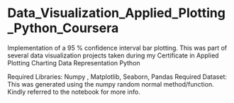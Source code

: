 # Data_Visualization_Applied_Plotting_Python_Coursera
 Implementation of a 95 % confidence interval bar plotting. This was part of several data visualization projects taken during my Certificate in Applied
 Plotting Charting Data Representation Python

Required Libraries:
                   Numpy , Matplotlib, Seaborn, Pandas 
Required Dataset:   
                  This was generated using the numpy random normal method/function. Kindly referred to the notebook for more info.
